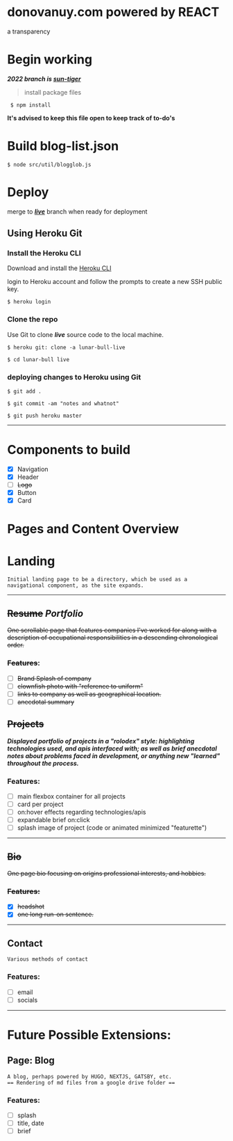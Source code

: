 # donovanuy.com powered by REACT

a transparency

# Begin working

***2022 branch is [sun-tiger](https://github.com/dceu/lunar-bull/tree/sun-tiger/)***



> install package files

``` $ npm install```

**It's advised to keep this file open to keep track of to-do's**


# Build blog-list.json
``` $ node src/util/blogglob.js ```

# Deploy
merge to ***[live](https://github.com/dceu/lunar-bull/tree/live)*** branch when ready for deployment 

## Using Heroku Git

### Install the Heroku CLI

Download and install the [Heroku CLI](https://devcenter.heroku.com/articles/heroku-cli)

login to Heroku account and follow the prompts to create a new SSH public key.

``` $ heroku login ```

### Clone the repo
Use Git to clone ***live*** source code to the local machine.

``` $ heroku git: clone -a lunar-bull-live ```

``` $ cd lunar-bull live ```

### deploying changes to Heroku using Git

``` $ git add . ```

``` $ git commit -am "notes and whatnot" ```

``` $ git push heroku master ```

---

# Components to build

- [x] Navigation
- [x] Header
- [ ] ~~Logo~~
- [x] Button
- [x] Card

# Pages and Content Overview

# Landing

    Initial landing page to be a directory, which be used as a navigational component, as the site expands.

---
## ~~Resume~~ ***Portfolio***

~~One scrollable page that features companies I've worked for along with a description of occupational responsibilities in a descending chronological order.~~

### ~~Features~~:

- [ ] ~~Brand Splash of company~~
- [ ] ~~clownfish photo with "reference to uniform"~~
- [ ] ~~links to company as well as geographical location.~~
- [ ] ~~anecdotal summary~~

## ~~Projects~~

***Displayed portfolio of projects in a "rolodex" style: highlighting technologies used, and apis interfaced with; as well as brief anecdotal notes about problems faced in development, or anything new "learned" throughout the process.***

### Features:

- [ ] main flexbox container for all projects
- [ ] card per project
- [ ] on:hover effects regarding technologies/apis
- [ ] expandable brief on:click
- [ ] splash image of project (code or animated minimized "featurette")

---
## ~~Bio~~

~~One page bio focusing on origins professional interests, and hobbies.~~

### ~~Features:~~

- [x] ~~headshot~~
- [x] ~~one long run-on sentence.~~

---
## Contact

    Various methods of contact

### Features:

- [ ] email
- [ ] socials

---

# Future Possible Extensions:

## Page: Blog

    A blog, perhaps powered by HUGO, NEXTJS, GATSBY, etc.
    == Rendering of md files from a google drive folder ==

### Features:

- [ ] splash
- [ ] title, date
- [ ] brief
